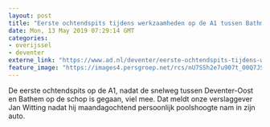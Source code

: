 ```yaml
---
layout: post
title: "Eerste ochtendspits tijdens werkzaamheden op de A1 tussen Bathmen en Deventer valt mee"
date: Mon, 13 May 2019 07:29:14 GMT
categories: 
- overijssel 
- deventer 
externe_link: "https://www.ad.nl/deventer/eerste-ochtendspits-tijdens-werkzaamheden-op-de-a1-tussen-bathmen-en-deventer-valt-mee~ad398c66/"
feature_image: "https://images4.persgroep.net/rcs/nU7SSh2e7u907t_O0Q7JS1Q73_M/diocontent/147832241/_fitwidth/400/?appId=21791a8992982cd8da851550a453bd7f&quality=0.7"
---
```


De eerste ochtendspits op de A1, nadat de snelweg tussen Deventer-Oost en Bathem op de schop is gegaan, viel mee. Dat meldt onze verslaggever Jan Witting nadat hij maandagochtend persoonlijk poolshoogte nam in zijn auto.
